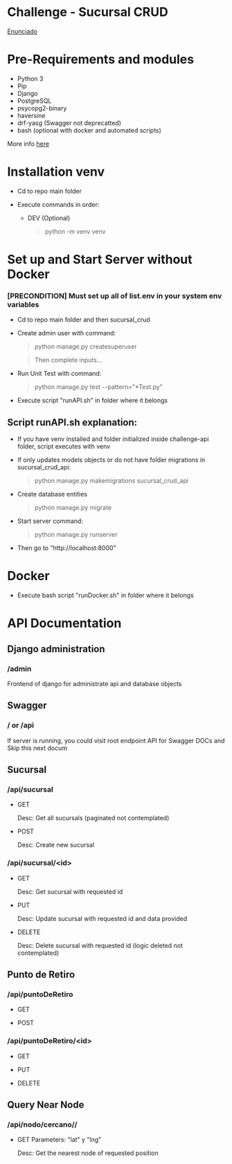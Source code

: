 # Challenge - Sucursal CRUD

[Enunciado](https://github.com/cassa10/challenge-api/blob/main/doc/software-engineer_challenge-1.pdf)

# Pre-Requirements and modules

- Python 3 
- Pip
- Django
- PostgreSQL
- psycopg2-binary
- haversine
- drf-yasg (Swagger not deprecatted)
- bash (optional with docker and automated scripts)

More info [here](https://github.com/cassa10/challenge-api/blob/main/requirements.txt)

# Installation venv

- Cd to repo main folder 

- Execute commands in order: 
    - DEV (Optional)
        >python -m venv venv

# Set up and Start Server without Docker

### [PRECONDITION] Must set up all of list.env in your system env variables

- Cd to repo main folder and then sucursal_crud

- Create admin user with command:

    >python manage.py createsuperuser

    >Then complete inputs...

- Run Unit Test with command:

    >python manage.py test --pattern="*Test.py"

- Execute script "runAPI.sh" in folder where it belongs

## Script runAPI.sh explanation:

- If you have venv installed and folder initialized inside challenge-api folder, script executes with venv 

- If only updates models objects or do not have folder migrations in sucursal_crud_api:

    >python manage.py makemigrations sucursal_crud_api

- Create database entities

    >python manage.py migrate

- Start server command:
    
    >python manage.py runserver

- Then go to "http://localhost:8000"

# Docker

- Execute bash script "runDocker.sh" in folder where it belongs


# API Documentation

## Django administration 

### /admin

Frontend of django for administrate api and database objects

## Swagger 

### / or /api

If server is running, you could visit root endpoint API for Swagger DOCs and Skip this next docum

## Sucursal

###  /api/sucursal

- GET

    Desc: Get all sucursals (paginated not contemplated)

- POST 

    Desc: Create new sucursal

### /api/sucursal/<id\>

- GET

    Desc: Get sucursal with requested id

- PUT

    Desc: Update sucursal with requested id and data provided

- DELETE

    Desc: Delete sucursal with requested id (logic deleted not contemplated)




## Punto de Retiro 

###  /api/puntoDeRetiro

- GET

- POST

###  /api/puntoDeRetiro/<id\>

- GET

- PUT

- DELETE

## Query Near Node

### /api/nodo/cercano/<lat>/<lng>

- GET
    Parameters: "lat" y "lng"

    Desc: Get the nearest node of requested position

    
